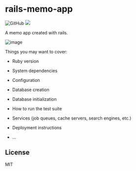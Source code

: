 # rails-memo-app
![GitHub](https://img.shields.io/github/license/mashape/apistatus.svg)
![](https://img.shields.io/badge/release-v0.5.0-blue.svg)

A memo app created with rails.

![image](https://i.imgur.com/vdzj0XI.png)

Things you may want to cover:

* Ruby version

* System dependencies

* Configuration

* Database creation

* Database initialization

* How to run the test suite

* Services (job queues, cache servers, search engines, etc.)

* Deployment instructions

* ...

## License
MIT